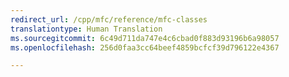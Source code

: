 ```yaml
---
redirect_url: /cpp/mfc/reference/mfc-classes
translationtype: Human Translation
ms.sourcegitcommit: 6c49d711da747e4c6cbad0f883d93196b6a98057
ms.openlocfilehash: 256d0faa3cc64beef4859bcfcf39d796122e4367

---
```




<!--HONumber=Feb17_HO4-->


